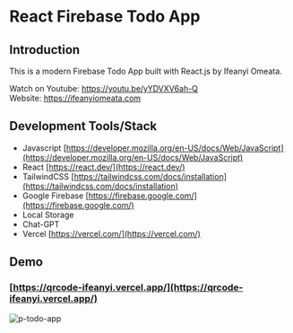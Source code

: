 # React Firebase Todo App

## Introduction

This is a modern Firebase Todo App built with React.js by Ifeanyi Omeata.

Watch on Youtube: https://youtu.be/yYDVXV6ah-Q <br>
Website: https://ifeanyiomeata.com <br>

## Development Tools/Stack

- Javascript [https://developer.mozilla.org/en-US/docs/Web/JavaScript](https://developer.mozilla.org/en-US/docs/Web/JavaScript)
- React [https://react.dev/](https://react.dev/)
- TailwindCSS [https://tailwindcss.com/docs/installation](https://tailwindcss.com/docs/installation)
- Google Firebase [https://firebase.google.com/](https://firebase.google.com/)
- Local Storage
- Chat-GPT
- Vercel [https://vercel.com/](https://vercel.com/)

## Demo

### [https://qrcode-ifeanyi.vercel.app/](https://qrcode-ifeanyi.vercel.app/)

![p-todo-app](https://user-images.githubusercontent.com/32337103/214054882-e60198bc-624d-4599-8972-b9f3a170e245.png)

